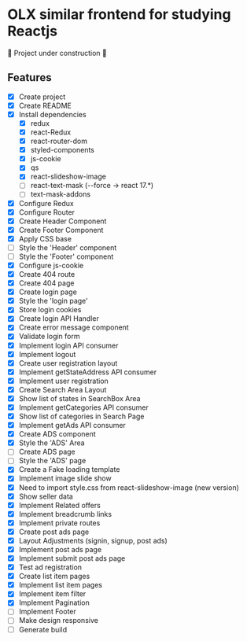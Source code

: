 # OLX similar frontend for studying Reactjs

:construction: Project under construction :construction:

## Features
- [x] Create project
- [x] Create README
- [x] Install dependencies
    - [x] redux
    - [x] react-Redux
    - [x] react-router-dom
    - [x] styled-components
    - [x] js-cookie
    - [x] qs
    - [x] react-slideshow-image
    - [ ] react-text-mask (--force -> react 17.*)
    - [ ] text-mask-addons
- [x] Configure Redux
- [x] Configure Router
- [x] Create Header Component
- [x] Create Footer Component
- [x] Apply CSS base
- [ ] Style the 'Header' component
- [ ] Style the 'Footer' component
- [x] Configure js-cookie
- [x] Create 404 route
- [x] Create 404 page
- [x] Create login page
- [x] Style the 'login page'
- [x] Store login cookies
- [x] Create login API Handler
- [x] Create error message component
- [x] Validate login form
- [x] Implement login API consumer
- [x] Implement logout
- [x] Create user registration layout
- [x] Implement getStateAddress API consumer
- [x] Implement user registration
- [x] Create Search Area Layout
- [x] Show list of states in SearchBox Area
- [x] Implement getCategories API consumer
- [x] Show list of categories in Search Page
- [x] Implement getAds API consumer
- [x] Create ADS component
- [x] Style the 'ADS' Area
- [ ] Create ADS page
- [ ] Style the 'ADS' page
- [x] Create a Fake loading template
- [x] Implement image slide show
- [x] Need to import style.css from react-slideshow-image (new version)
- [x] Show seller data
- [x] Implement Related offers
- [x] Implement breadcrumb links
- [x] Implement private routes
- [x] Create post ads page
- [x] Layout Adjustments (signin, signup, post ads)
- [x] Implement post ads page
- [x] Implement submit post ads page
- [x] Test ad registration
- [x] Create list item pages
- [x] Implement list item pages
- [x] Implement item filter
- [x] Implement Pagination
- [ ] Implement Footer
- [ ] Make design responsive
- [ ] Generate build
